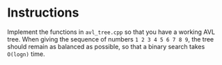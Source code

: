 # Instructions  

Implement the functions in `avl_tree.cpp` so that you have a working AVL tree. When giving the sequence of numbers `1 2 3 4 5 6 7 8 9`, the tree should remain as balanced as possible, so that a binary search takes `O(logn)` time.